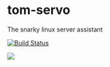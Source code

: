 # tom-servo

The snarky linux server assistant

[![Build Status](http://travis-ci.org/arecker/tom-servo.svg?branch=click)](http://travis-ci.org/arecker/tom-servo)

![](http://www.mst3kbots.com/Images/Servo_Med.jpg)

